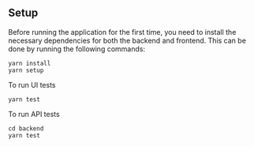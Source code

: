 ## Setup
Before running the application for the first time, you need to install the necessary dependencies for both the backend and frontend. This can be done by running the following commands:
```
yarn install
yarn setup
```

To run UI tests
```
yarn test
```

To run API tests
```
cd backend
yarn test
```
